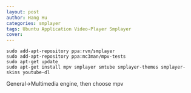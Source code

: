 ```yaml
---
layout: post
author: Hang Hu
categories: smplayer
tags: Ubuntu Application Video-Player Smplayer 
cover: 
---
```


```
sudo add-apt-repository ppa:rvm/smplayer
sudo add-apt-repository ppa:mc3man/mpv-tests
sudo apt-get update
sudo apt-get install mpv smplayer smtube smplayer-themes smplayer-skins youtube-dl
```

General->Multimedia engine, then choose mpv
